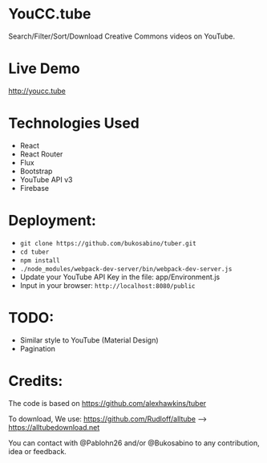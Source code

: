 # YouCC.tube

Search/Filter/Sort/Download Creative Commons videos on YouTube.

# Live Demo

http://youcc.tube

# Technologies Used

  * React
  * React Router
  * Flux
  * Bootstrap
  * YouTube API v3
  * Firebase

# Deployment:

* ```git clone https://github.com/bukosabino/tuber.git```
* ```cd tuber```
* ```npm install```
* ```./node_modules/webpack-dev-server/bin/webpack-dev-server.js```
* Update your YouTube API Key in the file: app/Environment.js
* Input in your browser: ```http://localhost:8080/public```

# TODO:

* Similar style to YouTube (Material Design)
* Pagination

# Credits:

The code is based on https://github.com/alexhawkins/tuber

To download, We use: https://github.com/Rudloff/alltube --> https://alltubedownload.net

You can contact with @Pablohn26 and/or @Bukosabino to any contribution, idea or feedback.
